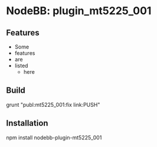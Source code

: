# NodeBB: plugin_mt5225_001

## Features

 + Some
 + features
 + are
 + listed
    * here

## Build
grunt "publ:mt5225_001:fix link:PUSH"

## Installation
npm install nodebb-plugin-mt5225_001